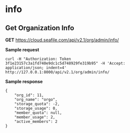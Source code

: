 # info

## Get Organization Info

**GET** <https://cloud.seafile.com/api/v2.1/org/admin/info/>

**Sample request**

```
curl -H "Authorization: Token 3f1e23157c3a1fd740e9dc1c5d748929fe319b95" -H 'Accept: application/json; indent=4' http://127.0.0.1:8000/api/v2.1/org/admin/info/
```

**Sample response**

```
{
    "org_id": 11,
    "org_name": "orgo",
    "storage_quota": -2,
    "storage_usage": 0,
    "member_quota": null,
    "member_usage": 2,
    "active_members": 2
}
```